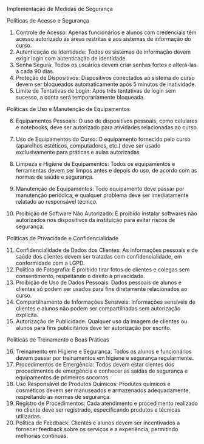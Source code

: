 Implementação de Medidas de Segurança

Políticas de Acesso e Segurança
1.	Controle de Acesso: Apenas funcionários e alunos com credenciais têm acesso autorizado às áreas restritas e aos sistemas de informação do curso.
2.	Autenticação de Identidade: Todos os sistemas de informação devem exigir login com autenticação de identidade.
3.	Senha Segura: Todos os usuários devem criar senhas fortes e alterá-las a cada 90 dias.
4.	Proteção de Dispositivos: Dispositivos conectados ao sistema do curso devem ser bloqueados automaticamente após 5 minutos de inatividade.
5.	Limite de Tentativas de Login: Após três tentativas de login sem sucesso, a conta será temporariamente bloqueada.

Políticas de Uso e Manutenção de Equipamentos

6.	Equipamentos Pessoais: O uso de dispositivos pessoais, como celulares e notebooks, deve ser autorizado para atividades relacionadas ao curso.
   
7.	Uso de Equipamentos do Curso: O equipamento fornecido pelo curso (aparelhos estéticos, computadores, etc.) deve ser usado exclusivamente para práticas e aulas autorizadas
8.	Limpeza e Higiene de Equipamentos: Todos os equipamentos e ferramentas devem ser limpos antes e depois do uso, de acordo com as normas de saúde e segurança.
9.	Manutenção de Equipamentos: Todo equipamento deve passar por manutenção periódica, e qualquer problema deve ser imediatamente relatado ao responsável técnico.
10.	Proibição de Software Não Autorizado: É proibido instalar softwares não autorizados nos dispositivos da instituição para evitar riscos de segurança.

Políticas de Privacidade e Confidencialidade

11.	Confidencialidade de Dados dos Clientes: As informações pessoais e de saúde dos clientes devem ser tratadas com confidencialidade, em conformidade com a LGPD.
12.	Política de Fotografia: É proibido tirar fotos de clientes e colegas sem consentimento, respeitando o direito à privacidade.
13.	Proibição de Uso de Dados Pessoais: Dados pessoais de alunos e clientes só podem ser usados para fins diretamente relacionados ao curso.
14.	Compartilhamento de Informações Sensíveis: Informações sensíveis de clientes e alunos não podem ser compartilhadas sem autorização explícita.
15.	Autorização de Publicidade: Qualquer uso da imagem de clientes ou alunos para fins publicitários deve ter autorização por escrito.

Políticas de Treinamento e Boas Práticas

16.	Treinamento em Higiene e Segurança: Todos os alunos e funcionários devem passar por treinamentos em higiene e segurança regularmente.
17.	Procedimentos de Emergência: Todos devem estar cientes dos procedimentos de emergência e conhecer as saídas de segurança e equipamentos de primeiros socorros.
18.	Uso Responsável de Produtos Químicos: Produtos químicos e cosméticos devem ser manuseados e armazenados adequadamente, respeitando as normas de segurança.
19.	Registro de Procedimentos: Cada atendimento e procedimento realizado no cliente deve ser registrado, especificando produtos e técnicas utilizadas.
20.	Política de Feedback: Clientes e alunos devem ser incentivados a fornecer feedback sobre os serviços e a experiência, permitindo melhorias contínuas.

